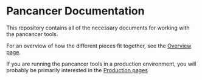 Pancancer Documentation
=======================

This repository contains all of the necessary documents for working with the pancancer tools.

For an overview of how the different pieces fit together, see the [Overview page](Overview.md).

If you are running the pancancer tools in a production environment, you will probably be primarily interested in the [Production pages](production/README.md#production)


<!--
Uncomment when the developer page has content

If you are a developer who is developing new workflows, or if you are a developer who needs to make changes to parts of the Pancancer infrastructure such as Bindle, pancancer-bag, seqware-bag, or container-host-bag, you will want to read more in the [Developer pages](development/README.md)

Documents:
  - Overview (architecture, system diagrams, etc...)
  - Dev
    - standards for creating dockerized workflows
    - All about: Bindle, pancancer-bag, seqware-bag, container-host-bag and how they all interact.
  - Prod
    - quick start guide
      - setup env
      - central decider client
      - checking pancancer.info
    - cloud specific info
    - fleet maintenance/management
      - Sanger
      - DKFZ/EMBL
      - BWA
-->
